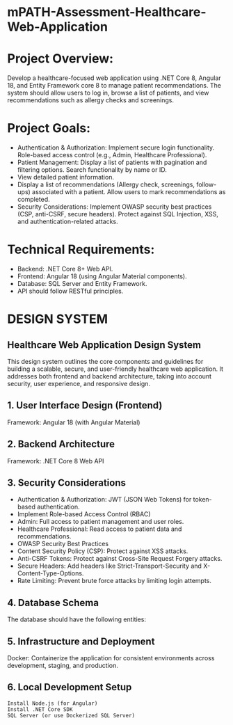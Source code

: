 ﻿# mPATH-Assessment-Healthcare-Web-Application

# Project Overview: 
Develop a healthcare-focused web application using .NET Core 8, Angular 18, and Entity Framework core 8 to manage patient recommendations. 
The system should allow users to log in, browse a list of patients, and view recommendations such as allergy checks and screenings.

# Project Goals:
* Authentication & Authorization:  Implement secure login functionality. Role-based access control (e.g., Admin, Healthcare Professional). 
* Patient Management:  Display a list of patients with pagination and filtering options. Search functionality by name or ID. 
* View detailed patient information.
* Display a list of recommendations (Allergy check, screenings, follow-ups) associated with a patient.  Allow users to mark recommendations as completed. 
* Security Considerations:  Implement OWASP security best practices (CSP, anti-CSRF, secure headers). Protect against SQL Injection, XSS, and authentication-related attacks. 

# Technical Requirements:
* Backend: .NET Core 8+ Web API. 
* Frontend: Angular 18 (using Angular Material components). 
* Database: SQL Server and Entity Framework. 
* API should follow RESTful principles.

# DESIGN SYSTEM
## Healthcare Web Application Design System
This design system outlines the core components and guidelines for building a scalable, secure, and user-friendly healthcare web application. It addresses both frontend and backend architecture, taking into account security, user experience, and responsive design.
## 1. User Interface Design (Frontend)
Framework: Angular 18 (with Angular Material)
## 2. Backend Architecture
Framework: .NET Core 8 Web API
## 3. Security Considerations
* Authentication & Authorization: JWT (JSON Web Tokens) for token-based authentication.
* Implement Role-based Access Control (RBAC)
* Admin: Full access to patient management and user roles.
* Healthcare Professional: Read access to patient data and recommendations.
* OWASP Security Best Practices
* Content Security Policy (CSP): Protect against XSS attacks.
* Anti-CSRF Tokens: Protect against Cross-Site Request Forgery attacks.
* Secure Headers: Add headers like Strict-Transport-Security and X-Content-Type-Options.
* Rate Limiting: Prevent brute force attacks by limiting login attempts.
## 4. Database Schema
The database should have the following entities:
## 5. Infrastructure and Deployment
Docker: Containerize the application for consistent environments across development, staging, and production.
## 6. Local Development Setup
``` Install Docker
Install Node.js (for Angular)
Install .NET Core SDK
SQL Server (or use Dockerized SQL Server)
```
